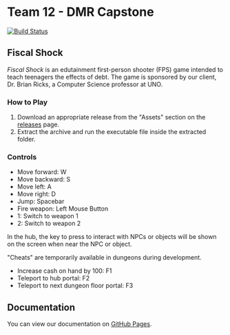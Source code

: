 # Team 12 - DMR Capstone
[![Build Status](https://travis-ci.com/dmr-capstone/dmr-capstone.svg?branch=master)](https://travis-ci.com/dmr-capstone/dmr-capstone)

## Fiscal Shock
*Fiscal Shock* is an edutainment first-person shooter (FPS) game intended to teach teenagers the effects of debt. The game is sponsored by our client, Dr. Brian Ricks, a Computer Science professor at UNO.

### How to Play
1. Download an appropriate release from the "Assets" section on the [releases](https://github.com/dmr-capstone/dmr-capstone/releases) page.
2. Extract the archive and run the executable file inside the extracted folder.

### Controls
- Move forward: W
- Move backward: S
- Move left: A
- Move right: D
- Jump: Spacebar
- Fire weapon: Left Mouse Button
- 1: Switch to weapon 1
- 2: Switch to weapon 2

In the hub, the key to press to interact with NPCs or objects will be shown on the screen when near the NPC or object.

"Cheats" are temporarily available in dungeons during development.
- Increase cash on hand by 100: F1
- Teleport to hub portal: F2
- Teleport to next dungeon floor portal: F3

## Documentation
You can view our documentation on [GitHub Pages](https://dmr-capstone.github.io/dmr-capstone/index.html).
